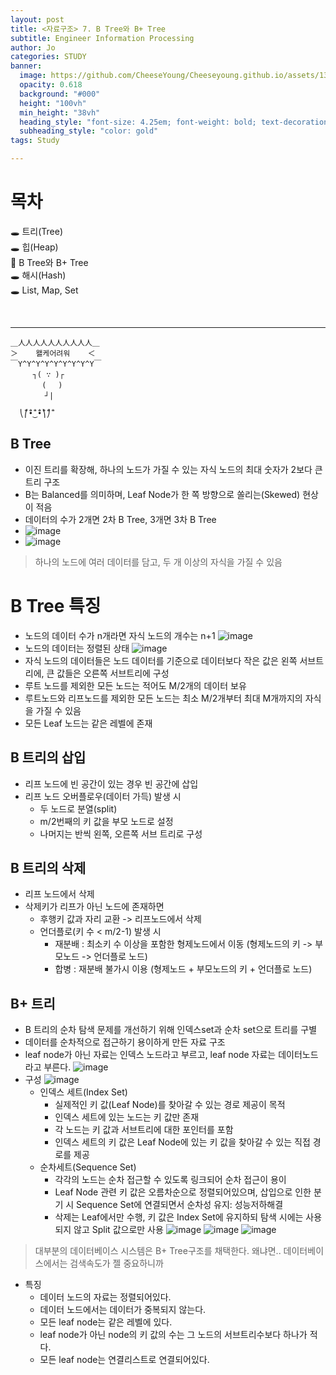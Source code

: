 ```yaml
---
layout: post
title: <자료구조> 7. B Tree와 B+ Tree
subtitle: Engineer Information Processing
author: Jo
categories: STUDY
banner:
  image: https://github.com/CheeseYoung/Cheeseyoung.github.io/assets/132384527/58d76aa0-ff4b-4663-8bbd-273912fb70bd
  opacity: 0.618
  background: "#000"
  height: "100vh"
  min_height: "38vh"
  heading_style: "font-size: 4.25em; font-weight: bold; text-decoration: underline"
  subheading_style: "color: gold"
tags: Study

---
```


# 목차
🕳 트리(Tree) <br>
🕳 힙(Heap) <br>
📌 B Tree와 B+ Tree <br>
🕳 해시(Hash)<br>
🕳 List, Map, Set <br>

<br>
<hr>

```
＿人人人人人人人人人人＿
＞    왤케어려워    ＜
￣Y^Y^Y^Y^Y^Y^Y^Y^Y￣
　　　┐( ∵ )┌
       ( 　) 　
　　 　　┘|

  ⎝̐̈⎛̐̈•̐̈‿̐̈•̐̈⎞̐̈⎠̐̈
```


## B Tree
- 이진 트리를 확장해, 하나의 노드가 가질 수 있는 자식 노드의 최대 숫자가 2보다 큰 트리 구조
- B는 Balanced를 의미하며, Leaf Node가 한 쪽 방향으로 쏠리는(Skewed) 현상이 적음
- 데이터의 수가 2개면 2차 B Tree, 3개면 3차 B Tree
- ![image](https://github.com/CheeseYoung/Cheeseyoung.github.io/assets/132384527/58d76aa0-ff4b-4663-8bbd-273912fb70bd)
- ![image](https://github.com/CheeseYoung/Cheeseyoung.github.io/assets/132384527/6d2a794a-977b-4c3e-a02e-b004ca61eb13)
> 하나의 노드에 여러 데이터를 담고, 두 개 이상의 자식을 가질 수 있음

# B Tree 특징
- 노드의 데이터 수가 n개라면 자식 노드의 개수는 n+1
  ![image](https://github.com/CheeseYoung/Cheeseyoung.github.io/assets/132384527/58fd0127-99e1-496a-b3f8-9bf7cd4d1dce)
- 노드의 데이터는 정렬된 상태
  ![image](https://github.com/CheeseYoung/Cheeseyoung.github.io/assets/132384527/793adb1a-65b6-46bb-bbb8-98bc0d5929bc)
- 자식 노드의 데이터들은 노드 데이터를 기준으로 데이터보다 작은 값은 왼쪽 서브트리에, 큰 값들은 오른쪽 서브트리에 구성
- 루트 노드를 제외한 모든 노드는 적어도 M/2개의 데이터 보유
- 루트노드와 리프노드를 제외한 모든 노드는 최소 M/2개부터 최대 M개까지의 자식을 가질 수 있음
- 모든 Leaf 노드는 같은 레벨에 존재

## B 트리의 삽입
- 리프 노드에 빈 공간이 있는 경우 빈 공간에 삽입
- 리프 노드 오버플로우(데이터 가득) 발생 시
  - 두 노드로 분열(split)
  - m/2번째의 키 값을 부모 노드로 설정
  - 나머지는 반씩 왼쪽, 오른쪽 서브 트리로 구성
## B 트리의 삭제
- 리프 노드에서 삭제
- 삭제키가 리프가 아닌 노드에 존재하면
  - 후행키 값과 자리 교환 -> 리프노드에서 삭제
  - 언더플로(키 수 < m/2-1) 발생 시
    - 재분배 : 최소키 수 이상을 포함한 형제노드에서 이동
      (형제노드의 키 -> 부모노드 -> 언더플로 노드)
    - 합병 : 재분배 불가시 이용
      (형제노드 + 부모노드의 키 + 언더플로 노드)

## B+ 트리
- B 트리의 순차 탐색 문제를 개선하기 위해  인덱스set과 순차 set으로 트리를 구별
- 데이터를 순차적으로 접근하기 용이하게 만든 자료 구조
- leaf node가 아닌 자료는 인덱스 노드라고 부르고, leaf node 자료는 데이터노드라고 부른다.
 ![image](https://github.com/CheeseYoung/Cheeseyoung.github.io/assets/132384527/7aadca72-1da7-488a-a80f-bf668dc2be83)
- 구성
  ![image](https://github.com/CheeseYoung/Cheeseyoung.github.io/assets/132384527/99b0c630-5fa1-4bdb-b896-716c819e3bee)
  - 인덱스 세트(Index Set)
    - 실제적인 키 값(Leaf Node)를 찾아갈 수 있는 경로 제공이 목적
    - 인덱스 세트에 있는 노드는 키 값만 존재
    - 각 노드는 키 값과 서브트리에 대한 포인터를 포함
    - 인덱스 세트의 키 값은 Leaf Node에 있는 키 값을 찾아갈 수 있는 직접 경로를 제공
  - 순차세트(Sequence Set)
    - 각각의 노드는 순차 접근할 수 있도록 링크되어 순차 접근이 용이
    - Leaf Node 관련 키 값은 오름차순으로 정렬되어있으며, 삽입으로 인한 분기 시 Sequence Set에 연결되면서 순차성 유지: 성능저하해결
    - 삭제는 Leaf에서만 수행, 키 값은 Index Set에 유지하되 탐색 시에는 사용되지 않고 Split 값으로만 사용
![image](https://github.com/CheeseYoung/Cheeseyoung.github.io/assets/132384527/60c45cac-3371-4f18-80f5-e115bcce80a7)
![image](https://github.com/CheeseYoung/Cheeseyoung.github.io/assets/132384527/5866b05d-bb1c-47d4-9a25-dcafb97e7d6f)
![image](https://github.com/CheeseYoung/Cheeseyoung.github.io/assets/132384527/79368f4c-fa48-4e0c-9056-b7e6678e4e8b)
> 대부분의 데이터베이스 시스템은 B+ Tree구조를 채택한다.
> 왜냐면.. 데이터베이스에서는 검색속도가 젤 중요하니까
- 특징
  - 데이터 노드의 자료는 정렬되어있다.
  - 데이터 노드에서는 데이터가 중복되지 않는다.
  - 모든 leaf node는 같은 레벨에 있다.
  - leaf node가 아닌 node의 키 값의 수는 그 노드의 서브트리수보다 하나가 적다.
  - 모든 leaf node는 연결리스트로 연결되어있다.












